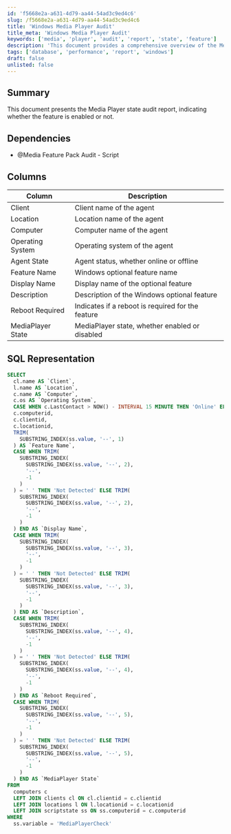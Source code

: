 ```yaml
---
id: 'f5668e2a-a631-4d79-aa44-54ad3c9ed4c6'
slug: /f5668e2a-a631-4d79-aa44-54ad3c9ed4c6
title: 'Windows Media Player Audit'
title_meta: 'Windows Media Player Audit'
keywords: ['media', 'player', 'audit', 'report', 'state', 'feature']
description: 'This document provides a comprehensive overview of the Media Player state audit report, detailing whether the feature is enabled or not. It includes SQL representation and a breakdown of relevant columns and their descriptions.'
tags: ['database', 'performance', 'report', 'windows']
draft: false
unlisted: false
---
```


## Summary

This document presents the Media Player state audit report, indicating whether the feature is enabled or not.

## Dependencies

- @Media Feature Pack Audit - Script

## Columns

| Column               | Description                                      |
|---------------------|--------------------------------------------------|
| Client              | Client name of the agent                         |
| Location            | Location name of the agent                       |
| Computer            | Computer name of the agent                       |
| Operating System    | Operating system of the agent                    |
| Agent State         | Agent status, whether online or offline          |
| Feature Name        | Windows optional feature name                    |
| Display Name        | Display name of the optional feature             |
| Description         | Description of the Windows optional feature      |
| Reboot Required     | Indicates if a reboot is required for the feature|
| MediaPlayer State   | MediaPlayer state, whether enabled or disabled   |

## SQL Representation

```sql
SELECT 
  cl.name AS `Client`, 
  l.name AS `Location`, 
  c.name AS `Computer`, 
  c.os AS `Operating System`, 
  CASE WHEN c.LastContact > NOW() - INTERVAL 15 MINUTE THEN 'Online' ELSE 'Offline' END AS `Agent State`, 
  c.computerid, 
  c.clientid, 
  c.locationid, 
  TRIM(
    SUBSTRING_INDEX(ss.value, '--', 1)
  ) AS `Feature Name`, 
  CASE WHEN TRIM(
    SUBSTRING_INDEX(
      SUBSTRING_INDEX(ss.value, '--', 2), 
      '--', 
      -1
    )
  ) = ' ' THEN 'Not Detected' ELSE TRIM(
    SUBSTRING_INDEX(
      SUBSTRING_INDEX(ss.value, '--', 2), 
      '--', 
      -1
    )
  ) END AS `Display Name`, 
  CASE WHEN TRIM(
    SUBSTRING_INDEX(
      SUBSTRING_INDEX(ss.value, '--', 3), 
      '--', 
      -1
    )
  ) = ' ' THEN 'Not Detected' ELSE TRIM(
    SUBSTRING_INDEX(
      SUBSTRING_INDEX(ss.value, '--', 3), 
      '--', 
      -1
    )
  ) END AS `Description`, 
  CASE WHEN TRIM(
    SUBSTRING_INDEX(
      SUBSTRING_INDEX(ss.value, '--', 4), 
      '--', 
      -1
    )
  ) = ' ' THEN 'Not Detected' ELSE TRIM(
    SUBSTRING_INDEX(
      SUBSTRING_INDEX(ss.value, '--', 4), 
      '--', 
      -1
    )
  ) END AS `Reboot Required`, 
  CASE WHEN TRIM(
    SUBSTRING_INDEX(
      SUBSTRING_INDEX(ss.value, '--', 5), 
      '--', 
      -1
    )
  ) = ' ' THEN 'Not Detected' ELSE TRIM(
    SUBSTRING_INDEX(
      SUBSTRING_INDEX(ss.value, '--', 5), 
      '--', 
      -1
    )
  ) END AS `MediaPlayer State` 
FROM 
  computers c 
  LEFT JOIN clients cl ON cl.clientid = c.clientid 
  LEFT JOIN locations l ON l.locationid = c.locationid 
  LEFT JOIN scriptstate ss ON ss.computerid = c.computerid 
WHERE 
  ss.variable = 'MediaPlayerCheck'
```
